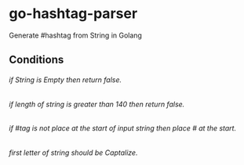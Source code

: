 # go-hashtag-parser
Generate #hashtag from String in Golang
## Conditions
###### if String is Empty then return false. 
###### if length of string is greater than 140 then return false.
###### if #tag is not place at the start of input string then place # at the start.
###### first letter of string should be Captalize.
